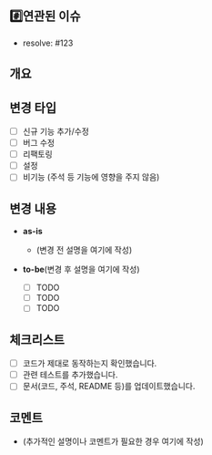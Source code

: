 ## #️⃣연관된 이슈
- resolve: #123

## 개요
<!---- 변경 사항 및 관련 이슈에 대해 간단하게 작성해주세요. 어떻게보다 무엇을 왜 수정했는지 설명해주세요. -->

## 변경 타입
- [ ] 신규 기능 추가/수정
- [ ] 버그 수정
- [ ] 리팩토링
- [ ] 설정
- [ ] 비기능 (주석 등 기능에 영향을 주지 않음)

## 변경 내용
- **as-is**
  - (변경 전 설명을 여기에 작성)

- **to-be**(변경 후 설명을 여기에 작성)

  - [ ] TODO
  - [ ] TODO
  - [ ] TODO

## 체크리스트
- [ ] 코드가 제대로 동작하는지 확인했습니다.
- [ ] 관련 테스트를 추가했습니다.
- [ ] 문서(코드, 주석, README 등)를 업데이트했습니다.

## 코멘트
- (추가적인 설명이나 코멘트가 필요한 경우 여기에 작성)
